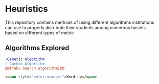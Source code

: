 # Heuristics
This repository contains methods of using different algorithms institutions can use to properly distribute their students among numerous hostels
based on different types of metric

## Algorithms Explored
```diff
+Genetic Algorithm
! Cuckoo Algorithm
@@(Tabu Search algorithm)@@
```

```html
<span style="color:orange;">Word up</span>
```
